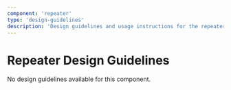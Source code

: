 ```yaml
---
component: 'repeater'
type: 'design-guidelines'
description: 'Design guidelines and usage instructions for the repeater component extracted from SKY UX documentation.'
---
```


# Repeater Design Guidelines

No design guidelines available for this component.